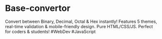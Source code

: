 # Base-convertor
Convert between Binary, Decimal, Octal &amp; Hex instantly! Features 5 themes, real-time validation &amp; mobile-friendly design. Pure HTML/CSS/JS. Perfect for coders &amp; students!  #WebDev #JavaScript
